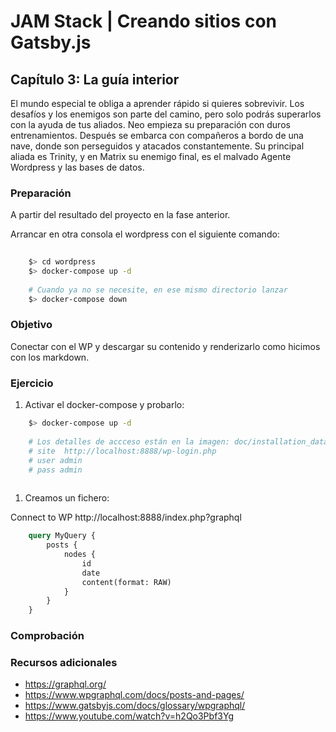 # JAM Stack | Creando sitios con Gatsby.js

## Capítulo 3: La guía interior
El mundo especial te obliga a aprender rápido si quieres sobrevivir. Los desafíos y los enemigos son parte del camino,
pero solo podrás superarlos con la ayuda de tus aliados. Neo empieza su preparación con duros entrenamientos.
Después se embarca con compañeros a bordo de una nave, donde son perseguidos y atacados constantemente.
Su principal aliada es Trinity, y en Matrix su enemigo final, es el malvado Agente Wordpress y las bases de datos.

### Preparación

A partir del resultado del proyecto en la fase anterior.

Arrancar en otra consola el wordpress con el siguiente comando:

````bash
    
    $> cd wordpress
    $> docker-compose up -d
    
    # Cuando ya no se necesite, en ese mismo directorio lanzar
    $> docker-compose down

````

### Objetivo

Conectar con el WP y descargar su contenido y renderizarlo como hicimos con los markdown.

### Ejercicio

1. Activar el docker-compose y probarlo:

```bash
    $> docker-compose up -d
     
    # Los detalles de accceso están en la imagen: doc/installation_data.png 
    # site  http://localhost:8888/wp-login.php
    # user admin
    # pass admin
    
```

1. Creamos un fichero:


Connect to WP
http://localhost:8888/index.php?graphql

````graphql
    query MyQuery {
        posts {
            nodes {
                id
                date
                content(format: RAW)
            }
        }
    }
````



### Comprobación

### Recursos adicionales

* https://graphql.org/
* https://www.wpgraphql.com/docs/posts-and-pages/
* https://www.gatsbyjs.com/docs/glossary/wpgraphql/
* https://www.youtube.com/watch?v=h2Qo3Pbf3Yg